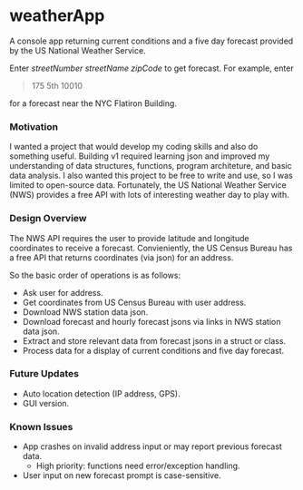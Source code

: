 # weatherApp

A console app returning current conditions and a five day forecast provided by the US National Weather Service.

Enter *streetNumber streetName zipCode* to get forecast. For example, enter
> 175 5th 10010

for a forecast near the NYC Flatiron Building.

### Motivation
I wanted a project that would develop my coding skills and also do something useful. Building v1 required learning json and improved my understanding of data structures, functions, program architeture, and basic data analysis. I also wanted this project to be free to write and use, so I was limited to open-source data. Fortunately, the US National Weather Service (NWS) provides a free API with lots of interesting weather day to play with.

### Design Overview
The NWS API requires the user to provide latitude and longitude coordinates to receive a forecast. Convieniently, the US Census Bureau has a free API that returns coordinates (via json) for an address.

So the basic order of operations is as follows:
- Ask user for address.
- Get coordinates from US Census Bureau with user address.
- Download NWS station data json.
- Download forecast and hourly forecast jsons via links in NWS station data json.
- Extract and store relevant data from forecast jsons in a struct or class.
- Process data for a display of current conditions and five day forecast.

### Future Updates
- Auto location detection (IP address, GPS).
- GUI version.

### Known Issues
- App crashes on invalid address input or may report previous forecast data.
  - High priority: functions need error/exception handling.
- User input on new forecast prompt is case-sensitive.
